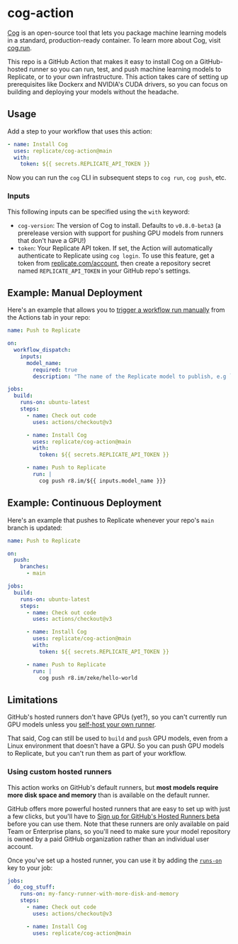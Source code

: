 # cog-action

[Cog](https://github.com/replicate/cog) is an open-source tool that lets you package machine learning models in a standard, production-ready container. To learn more about Cog, visit [cog.run](https://cog.run).

This repo is a GitHub Action that makes it easy to install Cog on a GitHub-hosted runner so you can run, test, and push machine learning models to Replicate, or to your own infrastructure. This action takes care of setting up prerequisites like Dockerx and NVIDIA's CUDA drivers, so you can focus on building and deploying your models without the headache.

## Usage

Add a step to your workflow that uses this action:

```yml
- name: Install Cog
  uses: replicate/cog-action@main
  with:
    token: ${{ secrets.REPLICATE_API_TOKEN }}
```

Now you can run the `cog` CLI in subsequent steps to `cog run`, `cog push`, etc.

### Inputs

This following inputs can be specified using the `with` keyword:

- `cog-version`: The version of Cog to install. Defaults to `v0.8.0-beta3` (a prerelease version with support for pushing GPU models from runners that don't have a GPU!)
- `token`: Your Replicate API token. If set, the Action will automatically authenticate to Replicate using `cog login`. To use this feature, get a token from [replicate.com/account](https://replicate.com/account), then create a repository secret named `REPLICATE_API_TOKEN` in your GitHub repo's settings.


## Example: Manual Deployment

Here's an example that allows you to [trigger a workflow run manually](https://docs.github.com/en/actions/managing-workflow-runs/manually-running-a-workflow) from the Actions tab in your repo:

```yml
name: Push to Replicate

on:
  workflow_dispatch:
    inputs:
      model_name:
        required: true
        description: "The name of the Replicate model to publish, e.g `username/modelname`. The model must already exist on Replicate."

jobs:
  build:
    runs-on: ubuntu-latest
    steps:
      - name: Check out code
        uses: actions/checkout@v3

      - name: Install Cog
        uses: replicate/cog-action@main
        with:
          token: ${{ secrets.REPLICATE_API_TOKEN }}

      - name: Push to Replicate
        run: |
          cog push r8.im/${{ inputs.model_name }}}
```

## Example: Continuous Deployment

Here's an example that pushes to Replicate whenever your repo's `main` branch is updated:

```yml
name: Push to Replicate

on:
  push:
    branches:
      - main

jobs:
  build:
    runs-on: ubuntu-latest
    steps:
      - name: Check out code
        uses: actions/checkout@v3

      - name: Install Cog
        uses: replicate/cog-action@main
        with:
          token: ${{ secrets.REPLICATE_API_TOKEN }}

      - name: Push to Replicate
        run: |
          cog push r8.im/zeke/hello-world
```

## Limitations

GitHub's hosted runners don't have GPUs (yet?), so you can't currently run GPU models unless you [self-host your own runner](https://docs.github.com/en/actions/hosting-your-own-runners/managing-self-hosted-runners/about-self-hosted-runners).

That said, Cog can still be used to `build` and `push` GPU models, even from a Linux environment that doesn't have a GPU. So you can push GPU models to Replicate, but you can't run them as part of your workflow.

### Using custom hosted runners

This action works on GitHub's default runners, but **most models require more disk space and memory** than is available on the default runner. 

GitHub offers more powerful hosted runners that are easy to set up with just a few clicks, but you'll have to [Sign up for GitHub's Hosted Runners beta](https://github.com/features/github-hosted-runners/signup) before you can use them. Note that these runners are only available on paid Team or Enterprise plans, so you'll need to make sure your model repository is owned by a paid GitHub organization rather than an individual user account.

Once you've set up a hosted runner, you can use it by adding the [`runs-on`](https://docs.github.com/en/actions/using-workflows/workflow-syntax-for-github-actions#jobsjob_idruns-on) key to your job:

```yml
jobs:
  do_cog_stuff:
    runs-on: my-fancy-runner-with-more-disk-and-memory
    steps:
      - name: Check out code
        uses: actions/checkout@v3

      - name: Install Cog
        uses: replicate/cog-action@main
```